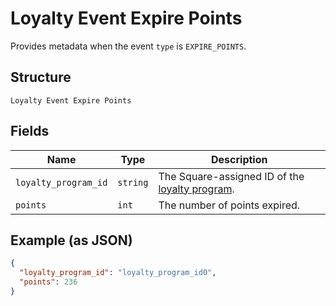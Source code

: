 
# Loyalty Event Expire Points

Provides metadata when the event `type` is `EXPIRE_POINTS`.

## Structure

`Loyalty Event Expire Points`

## Fields

| Name | Type | Description |
|  --- | --- | --- |
| `loyalty_program_id` | `string` | The Square-assigned ID of the [loyalty program](#type-LoyaltyProgram). |
| `points` | `int` | The number of points expired. |

## Example (as JSON)

```json
{
  "loyalty_program_id": "loyalty_program_id0",
  "points": 236
}
```


